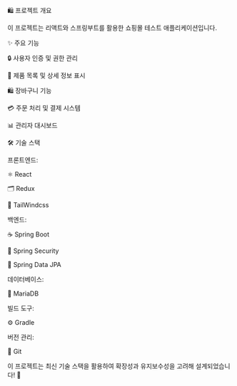 🛍️ 프로젝트 개요

이 프로젝트는 리액트와 스프링부트를 활용한 쇼핑몰 테스트 애플리케이션입니다.



✨ 주요 기능

🔒 사용자 인증 및 권한 관리

🛒 제품 목록 및 상세 정보 표시

🛍️ 장바구니 기능

💳 주문 처리 및 결제 시스템

📊 관리자 대시보드

🛠️ 기술 스택

프론트엔드:

⚛️ React

🗂️ Redux

🎨 TailWindcss

백엔드:

☕ Spring Boot

🔐 Spring Security

📂 Spring Data JPA

데이터베이스:

🐬 MariaDB

빌드 도구:

⚙️ Gradle

버전 관리:

🌱 Git

이 프로젝트는 최신 기술 스택을 활용하여 확장성과 유지보수성을 고려해 설계되었습니다! 🚀
